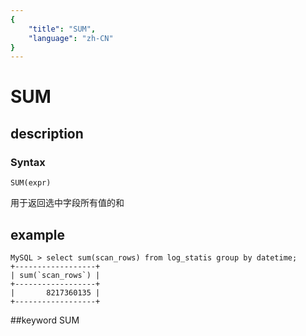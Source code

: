 ```yaml
---
{
    "title": "SUM",
    "language": "zh-CN"
}
---
```


# SUM
## description
### Syntax

`SUM(expr)`


用于返回选中字段所有值的和

## example
```
MySQL > select sum(scan_rows) from log_statis group by datetime;
+------------------+
| sum(`scan_rows`) |
+------------------+
|       8217360135 |
+------------------+
```
##keyword
SUM
